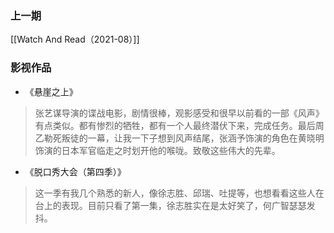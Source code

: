 ### 上一期

[[Watch And Read（2021-08）]]

### 影视作品

- 《悬崖之上》

> 张艺谋导演的谍战电影，剧情很棒，观影感受和很早以前看的一部《风声》有点类似。都有惨烈的牺牲，都有一个人最终潜伏下来，完成任务。最后周乙勒死叛徒的一幕，让我一下子想到风声结尾，张涵予饰演的角色在黄晓明饰演的日本军官临走之时划开他的喉咙。致敬这些伟大的先辈。

- 《脱口秀大会（第四季）》

> 这一季有我几个熟悉的新人，像徐志胜、邱瑞、吐提等，也想看看这些人在台上的表现。目前只看了第一集，徐志胜实在是太好笑了，何广智瑟瑟发抖。

